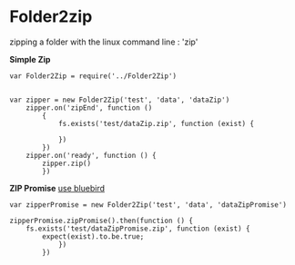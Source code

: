 # Folder2zip
zipping a folder with the linux command line : 'zip'

**Simple Zip**

    var Folder2Zip = require('../Folder2Zip')
    
    
    var zipper = new Folder2Zip('test', 'data', 'dataZip')
    	zipper.on('zipEnd', function () 
			{
    			fs.exists('test/dataZip.zip', function (exist) {
    	
    			})
    		})
    	zipper.on('ready', function () {
    		zipper.zip()
    		})
    



**ZIP Promise** 
	[use bluebird](github.com/petkaantonov/bluebird "bluebird")

    var zipperPromise = new Folder2Zip('test', 'data', 'dataZipPromise')
    
	zipperPromise.zipPromise().then(function () {
    	fs.exists('test/dataZipPromise.zip', function (exist) {
    		expect(exist).to.be.true;
    	    	})
    		})
    
